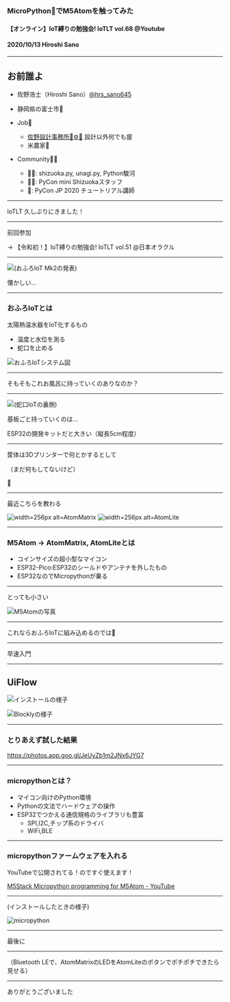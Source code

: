### MicroPython🐍でM5Atomを触ってみた

#### 【オンライン】IoT縛りの勉強会! IoTLT vol.68 @Youtube

#### 2020/10/13 Hiroshi Sano

---

## お前誰よ

- 佐野浩士（Hiroshi Sano）[@hrs_sano645](https://twitter.com/hrs_sano645)
- 静岡県の富士市🗻

- Job💼
    - [佐野設計事務所🚗⚙️📏](https://sano-design.info) 設計以外何でも屋
    - 米農家🌾

- Community🧑‍💻
    - 🗻🐍: shizuoka.py, unagi.py, Python駿河
    - 🗻🐍: PyCon mini Shizuokaスタッフ
    - 🐍: PyCon JP 2020 チュートリアル講師

---

IoTLT 久しぶりにきました！

---

前回参加

-> 【令和初！】IoT縛りの勉強会! IoTLT vol.51 @日本オラクル

---

![(おふろIoT Mk2の発表)](img/iotlt_51_ohuroiot_01.png)

懐かしい...

---

### おふろIoTとは

太陽熱温水器をIoT化するもの

- 温度と水位を測る
- 蛇口を止める

![おふろIoTシステム図](img/ohutoiot_system_image.png)

---

そもそもこれお風呂に持っていくのありなのか？

---

![(蛇口IoTの裏側)](img/FJIMG_20190429_174617.jpg)

基板ごと持っていくのは…

ESP32の開発キットだと大きい（縦長5cm程度）

---

筐体は3Dプリンターで何とかするとして

（まだ何もしてないけど）

🤔

---

最近こちらを教わる

![width=256px alt=AtomMatrix](https://camo.githubusercontent.com/b79dc8ac6f64f859f6972860bb836fa8884358f3/68747470733a2f2f6d35737461636b2e6f73732d636e2d7368656e7a68656e2e616c6979756e63732e636f6d2f696d6167652f6d352d646f63735f686f6d65706167652f636f72652f61746f6d5f6d61747269785f30312e77656270)
![width=256px alt=AtomLite](https://camo.githubusercontent.com/cf43e2305efcefc96778b4e34e519dc00980366a/68747470733a2f2f6d35737461636b2e6f73732d636e2d7368656e7a68656e2e616c6979756e63732e636f6d2f696d6167652f6d352d646f63735f686f6d65706167652f636f72652f61746f6d5f6c6974655f30312e77656270)

---

### M5Atom -> AtomMatrix, AtomLiteとは

- コインサイズの超小型なマイコン
- ESP32-Pico:ESP32のシールドやアンテナを外したもの
- ESP32なのでMicropythonが乗る

---

とっても小さい

![M5Atomの写真](img/PXL_20201010_060716412.jpg)

---

これならおふろIoTに組み込めるのでは🤔

---

早速入門

---

## UiFlow

![インストールの様子](img/ss_2020-10-07_21.49.04.png)

![Blocklyの様子](img/ss_2020-10-08_15.08.14.png)

---

### とりあえず試した結果

https://photos.app.goo.gl/JeUyZb1m2JNx6JYG7

---

### micropythonとは？

- マイコン向けのPython環境
- Pythonの文法でハードウェアの操作
- ESP32でつかえる通信規格のライブラリも豊富
  - SPI,I2C,チップ系のドライバ
  - WiFi,BLE

---

### micropythonファームウェアを入れる

YouTubeで公開されてる！のですぐ使えます！

[M5Stack Micropython programming for M5Atom - YouTube](https://www.youtube.com/watch?v=m3Pxpynuxs0)

---

(インストールしたときの様子)

![micropython](img/ss_2020-10-08_15.20.04.png)

---

最後に

---

（Bluetooth LEで、AtomMatrixのLEDをAtomLiteのボタンでポチポチできたら見せる）

---

ありがとうございました